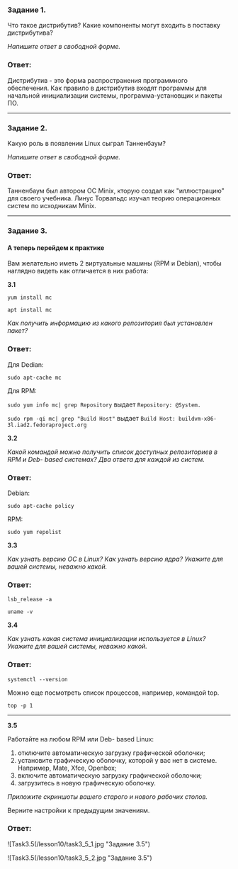 ### Задание 1.

Что такое дистрибутив? Какие компоненты могут входить в поставку дистрибутива?

*Напишите ответ в свободной форме.*

### Ответ:

Дистрибутив - это форма распространения программного обеспечения.
Как правило в дистрибутив входят программы для начальной инициализации системы, программа-установщик и пакеты ПО.

---

### Задание 2.

Какую роль в появлении Linux сыграл Танненбаум?

*Напишите ответ в свободной форме.*

### Ответ:

Танненбаум был автором ОС Minix, кторую создал как "иллюстрацию" для своего учебника. Линус Торвальдс изучал теорию операционных систем по исходникам Minix.

---

### Задание 3.


#### А теперь перейдем к практике

Вам желательно иметь 2 виртуальные машины (RPM и Debian), чтобы наглядно видеть как отличается в них работа:

**3.1**

`yum install mc`

`apt install mc`

*Как получить информацию из какого репозитория был установлен пакет?*

### Ответ:

Для Dedian:

`sudo apt-cache mc`

Для RPM:

`sudo yum info mc| grep Repository` выдает `Repository: @System.`

`sudo rpm -qi mc| grep "Build Host"` выдает `Build Host: buildvm-x86-3l.iad2.fedoraproject.org`

**3.2**

*Какой командой можно получить список доступных репозиториев в RPM и Deb- based системах? Два ответа для каждой из систем.*

### Ответ:

Debian:

`sudo apt-cache policy`

RPM:

`sudo yum repolist`

**3.3**

*Как узнать версию ОС в Linux? Как узнать версию ядра? Укажите для вашей системы, неважно какой.*

### Ответ:

`lsb_release -a`

`uname -v`

**3.4**

*Как узнать какая система инициализации используется в Linux? Укажите для вашей системы, неважно какой.*

### Ответ:

`systemctl --version`

Можно еще посмотреть список процессов, например, командой top. 

`top -p 1`

---

**3.5**

Работайте на любом RPM или Deb- based Linux:

1) отключите автоматическую загрузку графической оболочки;
2) установите графическую оболочку, которой у вас нет в системе. Например, Mate, Xfce, Openbox;
3) включите автоматическую загрузку графической оболочки;
4) загрузитесь в новую графическую оболочку.

*Приложите скриншоты вашего старого и нового рабочих столов.*

Верните настройки к предыдущим значениям.

### Ответ:

![Task3.5(/lesson10/task3_5_1.jpg "Задание 3.5")

![Task3.5(/lesson10/task3_5_2.jpg "Задание 3.5")
